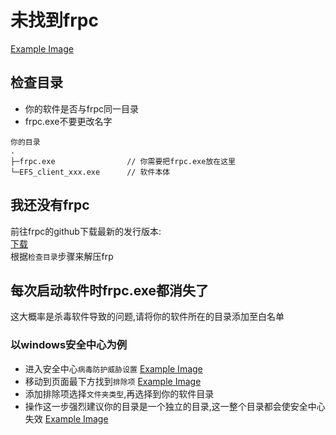 # 未找到frpc
[Example Image](images/nofrpc.png)
## 检查目录
- 你的软件是否与frpc同一目录
- frpc.exe不要更改名字  
```
你的目录
.
├─frpc.exe                // 你需要把frpc.exe放在这里
└─EFS_client_xxx.exe      // 软件本体
```
## 我还没有frpc
前往frpc的github下载最新的发行版本:  
[下载](https://github.com/fatedier/frp/releases/latest)   
根据`检查目录`步骤来解压frp
## 每次启动软件时frpc.exe都消失了
这大概率是杀毒软件导致的问题,请将你的软件所在的目录添加至白名单  
### 以windows安全中心为例
- 进入安全中心`病毒防护威胁设置`
[Example Image](images/winD1.png)
- 移动到页面最下方找到`排除项`
[Example Image](images/winD2.png)
- 添加排除项选择`文件夹类型`,再选择到你的软件目录
- 操作这一步强烈建议你的目录是一个独立的目录,这一整个目录都会使安全中心失效
[Example Image](images/winD3.png)